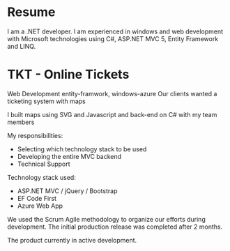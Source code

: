 # Resume

I am a .NET developer.
I am experienced in windows and web development with Microsoft technologies using C#, ASP.NET MVC 5, Entity Framework and LINQ.



# TKT - Online Tickets

Web Development entity-framwork, windows-azure
Our clients wanted a ticketing system with maps

I built maps using SVG and Javascript and back-end on C# with my team members

My responsibilities:
- Selecting which technology stack to be used
- Developing the entire MVC backend
- Technical Support

Technology stack used:
- ASP.NET MVC / jQuery / Bootstrap
- EF Code First
- Azure Web App

We used the Scrum Agile methodology to organize our efforts during development. The initial production release was completed after 2 months.

The product currently in active development.
